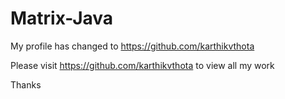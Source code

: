 Matrix-Java
===========
My profile has changed to https://github.com/karthikvthota

Please visit https://github.com/karthikvthota to view all my work

Thanks
